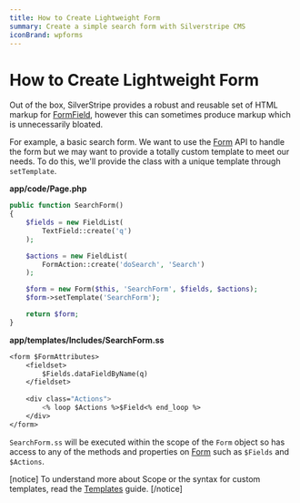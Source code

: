 ```yaml
---
title: How to Create Lightweight Form
summary: Create a simple search form with Silverstripe CMS
iconBrand: wpforms
---
```


# How to Create Lightweight Form

Out of the box, SilverStripe provides a robust and reusable set of HTML markup for [FormField](api:SilverStripe\Forms\FormField), however this can 
sometimes produce markup which is unnecessarily bloated.

For example, a basic search form. We want to use the [Form](api:SilverStripe\Forms\Form) API to handle the form but we may want to provide a 
totally custom template to meet our needs. To do this, we'll provide the class with a unique template through 
`setTemplate`.

**app/code/Page.php**


```php
public function SearchForm() 
{
    $fields = new FieldList(
        TextField::create('q')
    );

    $actions = new FieldList(
        FormAction::create('doSearch', 'Search')
    );

    $form = new Form($this, 'SearchForm', $fields, $actions);
    $form->setTemplate('SearchForm');

    return $form;
}
```

**app/templates/Includes/SearchForm.ss**


```ss
<form $FormAttributes>
    <fieldset>
        $Fields.dataFieldByName(q)
    </fieldset>
    
    <div class="Actions">
        <% loop $Actions %>$Field<% end_loop %>
    </div>
</form>
```

`SearchForm.ss` will be executed within the scope of the `Form` object so has access to any of the methods and 
properties on [Form](api:SilverStripe\Forms\Form) such as `$Fields` and `$Actions`. 

[notice]
To understand more about Scope or the syntax for custom templates, read the [Templates](../../templates) guide.
[/notice]


